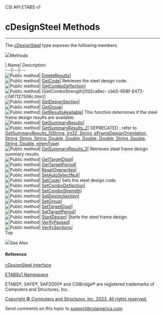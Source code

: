 ﻿

CSI API ETABS v1

# cDesignSteel Methods  
  
---  
  
The [cDesignSteel](b1c226bd-117b-fef1-3ecf-9501e542b220.htm) type exposes the
following members.

![](../icons/SectionExpanded.png)Methods

| Name| Description  
---|---|---  
![Public method](../icons/pubmethod.gif)|
[DeleteResults](6c4f8ff5-3847-7423-47b3-ef82ec30468e.htm)|  
![Public method](../icons/pubmethod.gif)|
[GetCode](26726222-6cc9-b9f6-76fe-7c4d1698d063.htm)|  Retrieves the steel
design code.  
![Public method](../icons/pubmethod.gif)|
[GetComboDeflection](88467344-bd4c-3223-3eb2-ee0ba7d441cc.htm)|  
![Public method](../icons/pubmethod.gif)| [GetComboStrength](fd2ca8ec-
cbb5-608f-6472-c7df7127506c.htm)|  
![Public method](../icons/pubmethod.gif)|
[GetDesignSection](d6d3c7be-5063-246f-d498-c13b06a83774.htm)|  
![Public method](../icons/pubmethod.gif)|
[GetGroup](4890e542-2a22-38d8-50be-0a6481f438f8.htm)|  
![Public method](../icons/pubmethod.gif)|
[GetResultsAvailable](d31a52f8-f336-cb25-e778-7f2873944984.htm)|  This
function determines if the steel frame design results are available.  
![Public method](../icons/pubmethod.gif)|
[GetSummaryResults](38fd7535-fcd5-a1d3-19ae-35c8927d2847.htm)|  
![Public method](../icons/pubmethod.gif)|
[GetSummaryResults_2](f582a9f8-9459-bf2a-bdd9-90bc39485bcd.htm)|  DEPRECATED ;
refer to [GetSummaryResults_3(String, Int32, String, eFrameDesignOrientation,
String, String, String, Double, Double, Double, Double, String, Double,
String, Double, eItemType)](dfd57f26-0eb0-0590-258b-d33f3da78c21.htm)  
![Public method](../icons/pubmethod.gif)|
[GetSummaryResults_3](dfd57f26-0eb0-0590-258b-d33f3da78c21.htm)|  Retrieves
steel frame design summary results  
![Public method](../icons/pubmethod.gif)|
[GetTargetDispl](86fb8d89-6a73-76d2-1632-b01885911658.htm)|  
![Public method](../icons/pubmethod.gif)|
[GetTargetPeriod](e376c374-9553-9d15-2fad-9b666084888b.htm)|  
![Public method](../icons/pubmethod.gif)|
[ResetOverwrites](5113102d-ccb8-f0b8-2f7c-31abb60956db.htm)|  
![Public method](../icons/pubmethod.gif)|
[SetAutoSelectNull](4460b172-ba4e-1229-b670-60135e754497.htm)|  
![Public method](../icons/pubmethod.gif)|
[SetCode](b5c78e72-a2a1-38d9-49ab-2fa38b305fc7.htm)|  Sets the steel design
code.  
![Public method](../icons/pubmethod.gif)|
[SetComboDeflection](276500a0-34e6-5cb9-6b30-85f2d97183a5.htm)|  
![Public method](../icons/pubmethod.gif)|
[SetComboStrength](6c27d580-ba8d-5279-3335-3158cb35b471.htm)|  
![Public method](../icons/pubmethod.gif)|
[SetDesignSection](49c32555-7795-e24e-e777-2823a9f829b6.htm)|  
![Public method](../icons/pubmethod.gif)|
[SetGroup](0604f05e-054f-38bb-70ab-365d7671d71f.htm)|  
![Public method](../icons/pubmethod.gif)|
[SetTargetDispl](6e65f35a-89a5-40a4-def5-3d0f822475ca.htm)|  
![Public method](../icons/pubmethod.gif)|
[SetTargetPeriod](0620af43-984e-31bb-db11-dc896416ead4.htm)|  
![Public method](../icons/pubmethod.gif)|
[StartDesign](736a0a97-a0cb-6436-6367-6d6f3d2da819.htm)|  Starts the steel
frame design.  
![Public method](../icons/pubmethod.gif)|
[VerifyPassed](95abb5ca-f51e-726d-194c-fd7d431a32bc.htm)|  
![Public method](../icons/pubmethod.gif)|
[VerifySections](35681c70-1c5a-9676-eeae-9afe11e52d7c.htm)|  
Top

![](../icons/SectionExpanded.png)See Also

#### Reference

[cDesignSteel Interface](b1c226bd-117b-fef1-3ecf-9501e542b220.htm)

[ETABSv1 Namespace](2780f1b8-2033-5289-2298-1cdb2a7508d9.htm)

ETABS®, SAFE®, SAP2000® and CSiBridge® are registered trademarks of Computers
and Structures, Inc.  

[Copyright © Computers and Structures, Inc. 2023. All rights
reserved.](http://www.csiamerica.com)

Send comments on this topic to
[support@csiamerica.com](mailto:support%40csiamerica.com?Subject=CSI%20API%20ETABS%20v1)


